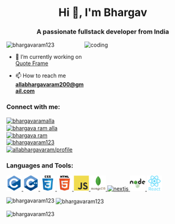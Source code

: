 <h1 align="center">Hi 👋, I'm Bhargav</h1>
<h3 align="center">A passionate fullstack developer from India</h3>

<img align="right" alt="coding" width = "300px" height="300px" src = "https://media4.giphy.com/media/v1.Y2lkPTc5MGI3NjExM2J6b2o5cmV3YnhycmdndnY2dnBoODV3bmhpeHltcWQ5Y3Q2N2p3MiZlcD12MV9pbnRlcm5hbF9naWZfYnlfaWQmY3Q9Zw/RbtJJPft2P7rcpbBdb/giphy.gif">

<p align="left"> <img src="https://komarev.com/ghpvc/?username=bhargavaram123&label=Profile%20views&color=0e75b6&style=flat" alt="bhargavaram123" /> </p>

- 🔭 I’m currently working on [Quote Frame](https://github.com/BhargavaRam123/quoteimageapp)

- 📫 How to reach me **allabhargavaram200@gmail.com**

<h3 align="left">Connect with me:</h3>
<p align="left">
<a href="https://twitter.com/bhargavaramalla" target="blank"><img align="center" src="https://raw.githubusercontent.com/rahuldkjain/github-profile-readme-generator/master/src/images/icons/Social/twitter.svg" alt="bhargavaramalla" height="30" width="40" /></a>
<a href="https://linkedin.com/in/bhargava ram alla" target="blank"><img align="center" src="https://raw.githubusercontent.com/rahuldkjain/github-profile-readme-generator/master/src/images/icons/Social/linked-in-alt.svg" alt="bhargava ram alla" height="30" width="40" /></a>
<a href="https://codeforces.com/profile/bhargava ram" target="blank"><img align="center" src="https://raw.githubusercontent.com/rahuldkjain/github-profile-readme-generator/master/src/images/icons/Social/codeforces.svg" alt="bhargava ram" height="30" width="40" /></a>
<a href="https://www.leetcode.com/bhargavaram123" target="blank"><img align="center" src="https://raw.githubusercontent.com/rahuldkjain/github-profile-readme-generator/master/src/images/icons/Social/leet-code.svg" alt="bhargavaram123" height="30" width="40" /></a>
<a href="https://auth.geeksforgeeks.org/user/allabhargavaram/profile" target="blank"><img align="center" src="https://raw.githubusercontent.com/rahuldkjain/github-profile-readme-generator/master/src/images/icons/Social/geeks-for-geeks.svg" alt="allabhargavaram/profile" height="30" width="40" /></a>
</p>

<h3 align="left">Languages and Tools:</h3>
<p align="left"> <a href="https://www.cprogramming.com/" target="_blank" rel="noreferrer"> <img src="https://raw.githubusercontent.com/devicons/devicon/master/icons/c/c-original.svg" alt="c" width="40" height="40"/> </a> <a href="https://www.w3schools.com/cpp/" target="_blank" rel="noreferrer"> <img src="https://raw.githubusercontent.com/devicons/devicon/master/icons/cplusplus/cplusplus-original.svg" alt="cplusplus" width="40" height="40"/> </a> <a href="https://www.w3schools.com/css/" target="_blank" rel="noreferrer"> <img src="https://raw.githubusercontent.com/devicons/devicon/master/icons/css3/css3-original-wordmark.svg" alt="css3" width="40" height="40"/> </a> <a href="https://www.w3.org/html/" target="_blank" rel="noreferrer"> <img src="https://raw.githubusercontent.com/devicons/devicon/master/icons/html5/html5-original-wordmark.svg" alt="html5" width="40" height="40"/> </a> <a href="https://developer.mozilla.org/en-US/docs/Web/JavaScript" target="_blank" rel="noreferrer"> <img src="https://raw.githubusercontent.com/devicons/devicon/master/icons/javascript/javascript-original.svg" alt="javascript" width="40" height="40"/> </a> <a href="https://www.mongodb.com/" target="_blank" rel="noreferrer"> <img src="https://raw.githubusercontent.com/devicons/devicon/master/icons/mongodb/mongodb-original-wordmark.svg" alt="mongodb" width="40" height="40"/> </a> <a href="https://nextjs.org/" target="_blank" rel="noreferrer"> <img src="https://cdn.worldvectorlogo.com/logos/nextjs-2.svg" alt="nextjs" width="40" height="40"/> </a> <a href="https://nodejs.org" target="_blank" rel="noreferrer"> <img src="https://raw.githubusercontent.com/devicons/devicon/master/icons/nodejs/nodejs-original-wordmark.svg" alt="nodejs" width="40" height="40"/> </a> <a href="https://reactjs.org/" target="_blank" rel="noreferrer"> <img src="https://raw.githubusercontent.com/devicons/devicon/master/icons/react/react-original-wordmark.svg" alt="react" width="40" height="40"/> </a> </p>

<p><img align="left" src="https://github-readme-stats.vercel.app/api/top-langs?username=bhargavaram123&show_icons=true&locale=en&layout=compact" alt="bhargavaram123" /></p>

<p>&nbsp;<img align="center" src="https://github-readme-stats.vercel.app/api?username=bhargavaram123&show_icons=true&locale=en" alt="bhargavaram123" /></p>

<p><img align="center" src="https://github-readme-streak-stats.herokuapp.com/?user=bhargavaram123&" alt="bhargavaram123" /></p>
